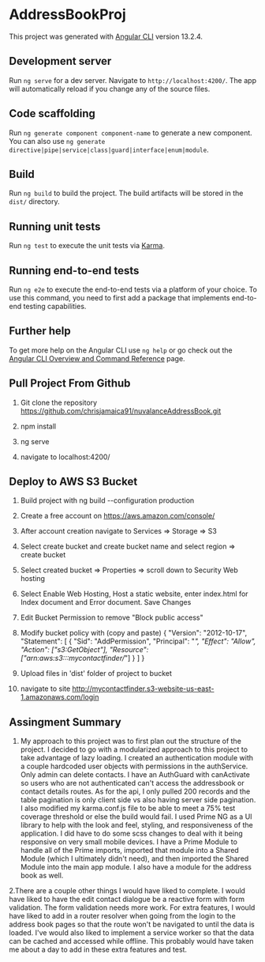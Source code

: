 # AddressBookProj

This project was generated with [Angular CLI](https://github.com/angular/angular-cli) version 13.2.4.

## Development server

Run `ng serve` for a dev server. Navigate to `http://localhost:4200/`. The app will automatically reload if you change any of the source files.

## Code scaffolding

Run `ng generate component component-name` to generate a new component. You can also use `ng generate directive|pipe|service|class|guard|interface|enum|module`.

## Build

Run `ng build` to build the project. The build artifacts will be stored in the `dist/` directory.

## Running unit tests

Run `ng test` to execute the unit tests via [Karma](https://karma-runner.github.io).

## Running end-to-end tests

Run `ng e2e` to execute the end-to-end tests via a platform of your choice. To use this command, you need to first add a package that implements end-to-end testing capabilities.

## Further help

To get more help on the Angular CLI use `ng help` or go check out the [Angular CLI Overview and Command Reference](https://angular.io/cli) page.

## Pull Project From Github
1. Git clone the repository https://github.com/chrisjamaica91/nuvalanceAddressBook.git

2. npm install

3. ng serve

3. navigate to localhost:4200/

## Deploy to AWS S3 Bucket
1. Build project with ng build --configuration production

2. Create a free account on https://aws.amazon.com/console/

3. After account creation navigate to Services => Storage => S3

4. Select create bucket and create bucket name and select region => create bucket

5. Select created bucket => Properties => scroll down to Security Web hosting

6. Select Enable Web Hosting, Host a static website, enter index.html for Index document and Error document. Save Changes

7. Edit Bucket Permission to remove "Block public access"

8. Modify bucket policy with (copy and paste)
{
	"Version": "2012-10-17",
	"Statement": [
		{
			"Sid": "AddPermission",
			"Principal": "*",
			"Effect": "Allow",
			"Action": ["s3:GetObject"],
			"Resource": ["arn:aws:s3:::mycontactfinder/*"]
		}
	]
}

9. Upload files in 'dist' folder of project to bucket

10. navigate to site
http://mycontactfinder.s3-website-us-east-1.amazonaws.com/login

## Assingment Summary

1. My approach to this project was to first plan out the structure of the project. I decided to go with a modularized approach to this project to take advantage of lazy loading. I created an authentication module with a couple hardcoded user objects with permissions in the authService. Only admin can delete contacts. I have an AuthGuard with canActivate so users who are not authenticated can't access the addressbook or contact details routes. As for the api, I only pulled 200 records and the table pagination is only client side vs also having server side pagination. I also modified my karma.conf.js file to be able to meet a 75% test coverage threshold or else the build would fail. I used Prime NG as a UI library to help with the look and feel, styling, and responsiveness of the application. I did have to do some scss changes to deal with it being responsive on very small mobile devices. I have a Prime Module to handle all of the Prime imports, imported that module into a Shared Module (which I ultimately didn't need), and then imported the Shared Module into the main app module. I also have a module for the address book as well.

2.There are a couple other things I would have liked to complete. I would have liked to have the edit contact dialogue be a reactive form with form validation. The form validation needs more work. For extra features, I would have liked to add in a router resolver when going from the login to the address book pages so that the route won't be navigated to until the data is loaded. I've would also liked to implement a service worker so that the data can be cached and accessed while offline. This probably would have taken me about a day to add in these extra features and test.





